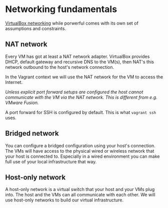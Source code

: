 # Networking fundamentals

[VirtualBox networking](https://www.virtualbox.org/manual/UserManual.html#networkingdetails)
while porwerful comes with its own set of assumptions and constraints.

## NAT network

Every VM has got at least a NAT network adapter. VirtualBox provides DHCP, default gateway
and recursive DNS to the VM(s), then NAT's this network outbound to the host's network
connection.

In the Vagrant context we will use the NAT network for the VM to access the Internet.

*Unless explicit port forward setups are configured the host cannot communicate with
the VM via the NAT network. This is different from e.g. VMware Fusion.*

A port forward for SSH is configured by default. This is what `vagrant ssh` uses.

## Bridged network

You can configure a bridged configuration using your host's connection. The VMs will
have access to the physical wired or wireless network that your host is connected to.
Especially in a wired environment you can make full use of your local infrastructure
that way.

## Host-only network

A host-only network is a virtual switch that your host and your VMs plug into.
The host and the VMs can all communicate with each other. We will use host-only
networks to build our virtual infrastructure.
